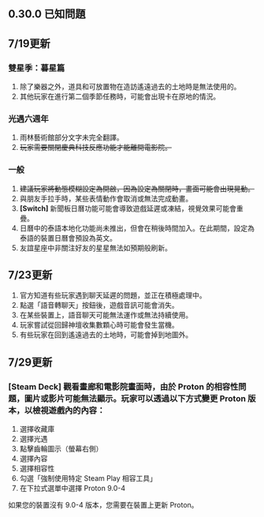 ## 0.30.0 已知問題

## 7/19更新
### 雙星季：暮星篇
1. 除了樂器之外，道具和可放置物在造訪遙遠過去的土地時是無法使用的。
2. 其他玩家在進行第二個季節任務時，可能會出現卡在原地的情況。

### 光遇六週年
1. 雨林藝術館部分文字未完全翻譯。
2. ~~玩家需要關閉慶典科技反應功能才能離開電影院。~~

### 一般
1. ~~建議玩家將動態模糊設定為開啟，因為設定為關閉時，畫面可能會出現晃動。~~
2. 與朋友手拉手時，某些表情動作會取消或無法完成動畫。
3. **[Switch]** 新聞板日曆功能可能會導致遊戲延遲或凍結，視覺效果可能會重疊。
4. 日曆中的泰語本地化功能尚未推出，但會在稍後時間加入。在此期間，設定為泰語的裝置日曆會預設為英文。
5. 友誼星座中非關注好友的星星無法如預期般刷新。

## 7/23更新
1. 官方知道有些玩家遇到聊天延遲的問題，並正在積極處理中。
2. 點選「語音轉聊天」按鈕後，遊戲音訊可能會消失。
3. 在某些裝置上，語音聊天可能無法運作或無法持續使用。
4. 玩家嘗試從回歸神壇收集數顆心時可能會發生當機。
5. 有些玩家在回到遙遠過去的土地時，可能會掉到地圖外。

## 7/29更新
### **[Steam Deck]** 觀看畫廊和電影院畫面時，由於 Proton 的相容性問題，圖片或影片可能無法顯示。玩家可以透過以下方式變更 Proton 版本，以檢視遊戲內的內容：
1. 選擇收藏庫
2. 選擇光遇
3. 點擊齒輪圖示（螢幕右側）
4. 選擇內容
5. 選擇相容性
6. 勾選「強制使用特定 Steam Play 相容工具」
7. 在下拉式選單中選擇 Proton 9.0-4

如果您的裝置沒有 9.0-4 版本，您需要在裝置上更新 Proton。